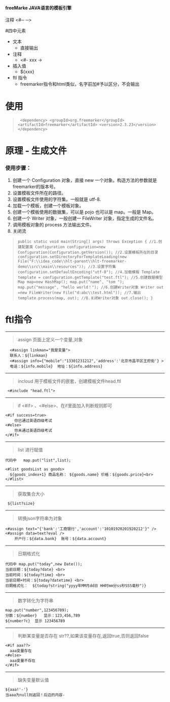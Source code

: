 
#### freeMarke JAVA语言的模板引擎

注释 <#‐‐    ‐‐>




#四中元素

* 文本 
  - 直接输出
* 注释
  - <#- xxx ->
* 插入值
  - ${xxx}
* ftl 指令
  -  freemarker指令和html类似，名字前加#予以区分，不会输出

# 使用
> `  <dependency>
        <groupId>org.freemarker</groupId>
        <artifactId>freemarker</artifactId>
        <version>2.3.23</version>
    </dependency>  `
 
# 原理 - 生成文件

### 使用步骤：
1. 创建一个 Configuration 对象，直接 new 一个对象。构造方法的参数就是 freemarker的版本号。
2. 设置模板文件所在的路径。
3. 设置模板文件使用的字符集。一般就是 utf-8.
4. 加载一个模板，创建一个模板对象。
5. 创建一个模板使用的数据集，可以是 pojo 也可以是 map。一般是 Map。
6. 创建一个 Writer 对象，一般创建一 FileWriter 对象，指定生成的文件名。
7. 调用模板对象的 process 方法输出文件。
8. 关闭流
> `
public static void main(String[] args) throws Exception {
    //1.创建配置类
    Configuration configuration=new Configuration(Configuration.getVersion());
    //2.设置模板所在的目录
    configuration.setDirectoryForTemplateLoading(new File("F:\\idea_code\\hlt-parent\\hlt-freemarker-demo\\src\\main\\resources"));
    //3.设置字符集
    configuration.setDefaultEncoding("utf-8");
    //4.加载模板
    Template template = configuration.getTemplate("test.ftl");
    //5.创建数据模型
    Map map=new HashMap();
    map.put("name", "tom ");
    map.put("message", "hello world！");
    //6.创建Writer对象
    Writer out =new FileWriter(new File("d:abc\\test.html"));
    //7.输出
    template.process(map, out);
    //8.关闭Writer对象
    out.close();
}
` 

# ftl指令
 --- --- ----
> assign 页面上定义一个变量,对象
```
  <#assign linkman="我是变量">
  联系人：${linkman}
  <#assign info={"mobile":"13301231212",'address':'北京市昌平区王府街'} >
  电话：${info.mobile}  地址：${info.address}
```
 --- --- ----
> incloud 用于模板文件的嵌套，创建模板文件head.ftl
```
 <#include "head.ftl">
 ```
 --- --- ----
> if  <#if>  、<#else>、在if里面加入判断规则即可
```
<#if success=true>
    你已通过英语四级考试
<#else>
    你未通过英语四级考试
</#if>
```
 --- --- ----
> list 进行赋值
```
代码中   map.put("list",list); 

<#list goodsList as goods>
  ${goods_index+1} 商品名称： ${goods.name} 价格：${goods.price}<br>
</#list>
 ```

 --- --- ----
> 获取集合大小
```
 ${list?size} 
 ```

 --- --- ----
> 转换json字符串为对象
```
<#assign text="{'bank':'工商银行','account':'10101920201920212'}" />
<#assign data=text?eval />
    开户行：${data.bank}  账号：${data.account}
 ```
 --- --- ----
> 日期格式化
```
代码中 map.put("today",new Date());
当前日期：${today?date} <br>
当前时间：${today?time} <br>
当前日期+时间：${today?datetime} <br>
日期格式化：  ${today?string("yyyy年MM月dd日 HH时mm分ss秒SSS毫秒")}
 ```
 --- --- ----
> 数字转化为字符串
```
map.put("number",123456789);
分数：${number}   显示：123,456,789
${number?c}  显示 123456789
 ```
 --- --- ----
> 判断某变量是否存在 str??,如果该变量存在,返回true,否则返回false
```
<#if aaa??>
  aaa变量存在
<#else>
  aaa变量不存在
</#if>
 ```
 --- --- ----
> 缺失变量默认值
```
${aaa!'-'}
当aaa为null则返回！后边的内容-
 ```









